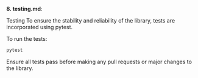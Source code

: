 
**8. testing.md**:

Testing
To ensure the stability and reliability of the library, tests are incorporated using pytest.

To run the tests:
```bash
pytest
```
Ensure all tests pass before making any pull requests or major changes to the library.